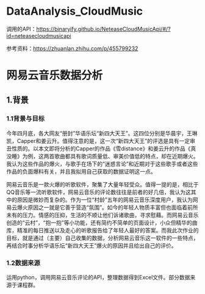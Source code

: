 # DataAnalysis_CloudMusic

调用的API：https://binaryify.github.io/NeteaseCloudMusicApi/#/?id=neteasecloudmusicapi

参考资料：https://zhuanlan.zhihu.com/p/455799232



# 网易云音乐数据分析

## 1.背景

### 1.1背景与目标

今年四月底，各大网友“册封”华语乐坛“新四大天王”。这四位分别是华晨宇，王琳凯，Capper和姜云升。值得注意的是，这一次“新四大天王”的评选是具有一定审丑性质的。以本文即将分析的Capper的作品《雪distance》和姜云升的作品《真没睡》为例，这两首歌曲都具有歌词质量低、审美价值低的特点，却在近期爆火。我认为这些作品的爆火，与歌手在场下的“迷惑言论”和近期对于这些歌手或者这些作品的负面爆料有关，并且我拟用自己获取的数据证明这一点。

网易云音乐是一款火爆的听歌软件，聚集了大量年轻受众。值得一提的是，相比于QQ音乐等一流听歌软件，网易云音乐的评论数往往是前者的好几倍，我认为这其中的原因是微妙而复杂的。作为一位“村龄”五年的网易云音乐深度用户，我认为网易云爆火原因之一就是它善于营造“氛围”。如今的年轻人物质丰富但也面临着前所未有的压力。情感的压抑，生活的不顺让他们诉诸歌曲，寻求慰藉。而网易云音乐创造的“云村”，“抱一抱”等小功能，还有简约不简单的页面设计，小众但精华的曲库，精准的每日推送以及走心的听歌报告给了年轻人最好的答案。而我此次作业的目标，就是通过（主要）自己收集的数据，分析网易云音乐这一软件的一些特点，再结合时事分析华语乐坛“新四大天王”爆火的原因并且给出自己的评价。

### 1.2数据来源

运用python，调用网易云音乐评论的API，整理数据得到Excel文件。部分数据来源于课程群。

